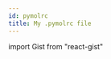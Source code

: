 ```yaml
---
id: pymolrc
title: My .pymolrc file
---
```



import Gist from "react-gist"

<Gist id="06051631b7fef05a678bfc05c7ea045e" />